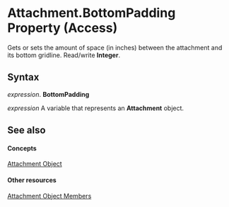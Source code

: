 
# Attachment.BottomPadding Property (Access)

Gets or sets the amount of space (in inches) between the attachment and its bottom gridline. Read/write  **Integer**.


## Syntax

 _expression_. **BottomPadding**

 _expression_ A variable that represents an **Attachment** object.


## See also


#### Concepts


[Attachment Object](b0756145-9012-f9b9-7df9-e168defed3bf.md)
#### Other resources


[Attachment Object Members](4294b913-7691-5f45-2c20-5137c2320620.md)
